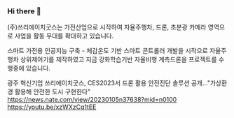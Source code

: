 ### Hi there 👋

(주)쓰리에이치굿스는 가전산업으로 시작하여 자율주행차, 드론, 초분광 카메라 영역으로
사업을 활동 무대를 확대하고 있습니다.

스마트 가전용 인공지능 구축 - 체감온도 기반 스마트 콘트롤러 개발을 시작으로
자율주행차 상위제어기를 제작하였고
지금 강화학습기반 자율비행 계측드론을 프로젝트를 수행중에 있습니다. 

광주 혁신기업 쓰리에이치굿스, CES2023서 드론 활용 안전진단 솔루션 공개…"가상환경 활용해 안전한 도시 구현한다"
https://news.nate.com/view/20230105n37638?mid=n0100
https://youtu.be/xzWXzCq1tEE 

<!--
**3hgoods/3hgoods** is a ✨ _special_ ✨ repository because its `README.md` (this file) appears on your GitHub profile.

Here are some ideas to get you started:

- 🔭 I’m currently working on ...
- 🌱 I’m currently learning ...
- 👯 I’m looking to collaborate on ...
- 🤔 I’m looking for help with ...
- 💬 Ask me about ...
- 📫 How to reach me: ...
- 😄 Pronouns: ...
- ⚡ Fun fact: ...
-->

